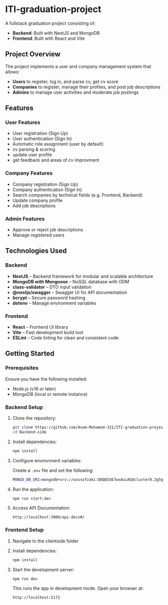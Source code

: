# ITI-graduation-project

A fullstack graduation project consisting of:

- **Backend**: Built with NestJS and MongoDB
- **Frontend**: Built with React and Vite

## Project Overview

The project implements a user and company management system that allows:

- **Users** to register, log in, and parse cv, get cv score
- **Companies** to register, manage their profiles, and post job descriptions
- **Admins** to manage user activities and moderate job postings

## Features

### User Features
- User registration (Sign Up)
- User authentication (Sign In)
- Automatic role assignment (user by default)
- cv parsing & scoring  
- update user profile
- get feedback and areas of cv improvment

### Company Features
- Company registration (Sign Up)
- Company authentication (Sign In)
- Search companies by technical fields (e.g. Frontend, Backend)
- Update company profile
- Add job descriptions

### Admin Features
- Approve or reject job descriptions
- Manage registered users

## Technologies Used

### Backend
- **NestJS** – Backend framework for modular and scalable architecture
- **MongoDB with Mongoose** – NoSQL database with ODM
- **class-validator** – DTO input validation
- **@nestjs/swagger** – Swagger UI for API documentation
- **bcrypt** – Secure password hashing
- **dotenv** – Manage environment variables

### Frontend
- **React** – Frontend UI library
- **Vite** – Fast development build tool
- **ESLint** – Code linting for clean and consistent code

## Getting Started

### Prerequisites

Ensure you have the following installed:

- Node.js (v16 or later)
- MongoDB (local or remote instance)

### Backend Setup

1. Clone the repository:
   ```bash
   git clone https://github.com/Asem-Mohamed-321/ITI-graduation-project
   cd Backend-side
   ```

2. Install dependencies:
   ```bash
   npm install
   ```

3. Configure environment variables:
   
   Create a `.env` file and set the following:
   ```bash
   MONGO_DB_URI=mongodb+srv://uossofzaki:Q8QQSXE7wsAuiAS@cluster0.2g5q1.mongodb.net/?retryWrites=true&w=majority&appName=Cluster0
   ```

4. Run the application:
   ```bash
   npm run start:dev
   ```

5. Access API Documentation:
   ```
   http://localhost:3000/api-docs#/
   ```

### Frontend Setup

1. Navigate to the clientside folder

2. Install dependencies:
   ```bash
   npm install
   ```

3. Start the development server:
   ```bash
   npm run dev
   ```

   This runs the app in development mode. Open your browser at:
   ```
   http://localhost:5173
   ```
